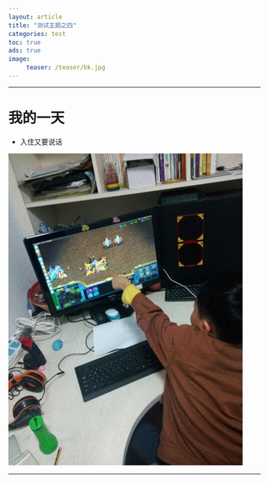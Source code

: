 ```yaml
---
layout: article
title: "测试主题之四"
categories: test
toc: true
ads: true
image:
     teaser: /teaser/bk.jpg
---
```

---

# 我的一天
* 入住又要说话

![图片](/images/test/0121_10.jpg)

---